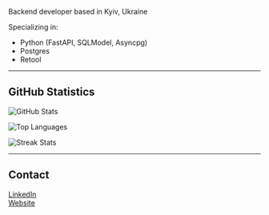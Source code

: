 Backend developer based in Kyiv, Ukraine

Specializing in:
- Python (FastAPI, SQLModel, Asyncpg)
- Postgres
- Retool

---

## GitHub Statistics

![GitHub Stats](https://github-readme-stats.vercel.app/api?username=nikitair&show_icons=true&hide_title=true&hide_rank=false&hide_border=true&include_all_commits=true&count_private=true&theme=default)

![Top Languages](https://github-readme-stats.vercel.app/api/top-langs/?username=nikitair&layout=compact&hide_border=true)

![Streak Stats](https://github-readme-streak-stats.herokuapp.com/?user=nikitair&hide_border=true&theme=default)

---

## Contact

[LinkedIn](https://www.linkedin.com/in/nikitastoliarov)  
[Website](https://www.intellines.com)
